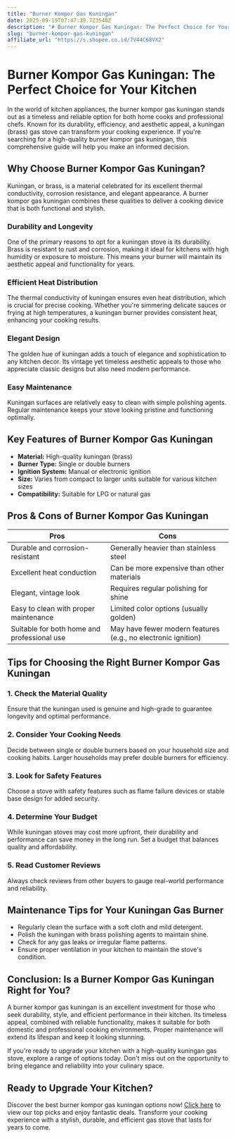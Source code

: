 ```yaml
---
title: "Burner Kompor Gas Kuningan"
date: 2025-09-19T07:47:39.723540Z
description: "# Burner Kompor Gas Kuningan: The Perfect Choice for Your Kitchen..."
slug: "burner-kompor-gas-kuningan"
affiliate_url: "https://s.shopee.co.id/7V44C68VX2"
---
```

# Burner Kompor Gas Kuningan: The Perfect Choice for Your Kitchen

In the world of kitchen appliances, the burner kompor gas kuningan stands out as a timeless and reliable option for both home cooks and professional chefs. Known for its durability, efficiency, and aesthetic appeal, a kuningan (brass) gas stove can transform your cooking experience. If you're searching for a high-quality burner kompor gas kuningan, this comprehensive guide will help you make an informed decision.

## Why Choose Burner Kompor Gas Kuningan?

Kuningan, or brass, is a material celebrated for its excellent thermal conductivity, corrosion resistance, and elegant appearance. A burner kompor gas kuningan combines these qualities to deliver a cooking device that is both functional and stylish.

### Durability and Longevity

One of the primary reasons to opt for a kuningan stove is its durability. Brass is resistant to rust and corrosion, making it ideal for kitchens with high humidity or exposure to moisture. This means your burner will maintain its aesthetic appeal and functionality for years.

### Efficient Heat Distribution

The thermal conductivity of kuningan ensures even heat distribution, which is crucial for precise cooking. Whether you're simmering delicate sauces or frying at high temperatures, a kuningan burner provides consistent heat, enhancing your cooking results.

### Elegant Design

The golden hue of kuningan adds a touch of elegance and sophistication to any kitchen decor. Its vintage yet timeless aesthetic appeals to those who appreciate classic designs but also need modern performance.

### Easy Maintenance

Kuningan surfaces are relatively easy to clean with simple polishing agents. Regular maintenance keeps your stove looking pristine and functioning optimally.

## Key Features of Burner Kompor Gas Kuningan

- **Material:** High-quality kuningan (brass)
- **Burner Type:** Single or double burners
- **Ignition System:** Manual or electronic ignition
- **Size:** Varies from compact to larger units suitable for various kitchen sizes
- **Compatibility:** Suitable for LPG or natural gas

## Pros & Cons of Burner Kompor Gas Kuningan

| Pros                                          | Cons                                         |
|----------------------------------------------|----------------------------------------------|
| Durable and corrosion-resistant             | Generally heavier than stainless steel     |
| Excellent heat conduction                   | Can be more expensive than other materials |
| Elegant, vintage look                       | Requires regular polishing for shine       |
| Easy to clean with proper maintenance       | Limited color options (usually golden)     |
| Suitable for both home and professional use | May have fewer modern features (e.g., no electronic ignition) |

## Tips for Choosing the Right Burner Kompor Gas Kuningan

### 1. Check the Material Quality

Ensure that the kuningan used is genuine and high-grade to guarantee longevity and optimal performance.

### 2. Consider Your Cooking Needs

Decide between single or double burners based on your household size and cooking habits. Larger households may prefer double burners for efficiency.

### 3. Look for Safety Features

Choose a stove with safety features such as flame failure devices or stable base design for added security.

### 4. Determine Your Budget

While kuningan stoves may cost more upfront, their durability and performance can save money in the long run. Set a budget that balances quality and affordability.

### 5. Read Customer Reviews

Always check reviews from other buyers to gauge real-world performance and reliability.

## Maintenance Tips for Your Kuningan Gas Burner

- Regularly clean the surface with a soft cloth and mild detergent.
- Polish the kuningan with brass polishing agents to maintain shine.
- Check for any gas leaks or irregular flame patterns.
- Ensure proper ventilation in your kitchen to maintain the stove's condition.

## Conclusion: Is a Burner Kompor Gas Kuningan Right for You?

A burner kompor gas kuningan is an excellent investment for those who seek durability, style, and efficient performance in their kitchen. Its timeless appeal, combined with reliable functionality, makes it suitable for both domestic and professional cooking environments. Proper maintenance will extend its lifespan and keep it looking stunning.

If you're ready to upgrade your kitchen with a high-quality kuningan gas stove, explore a range of options today. Don't miss out on the opportunity to bring elegance and reliability into your culinary space.

## Ready to Upgrade Your Kitchen?

Discover the best burner kompor gas kuningan options now! [Click here](https://s.shopee.co.id/7V44C68VX2) to view our top picks and enjoy fantastic deals. Transform your cooking experience with a stylish, durable, and efficient gas stove that lasts for years to come.